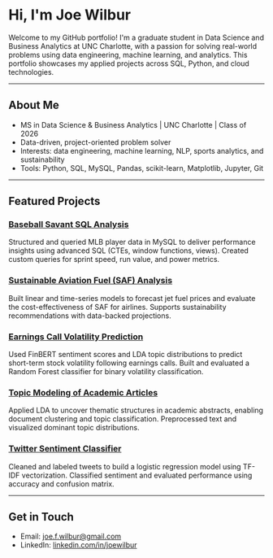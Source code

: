 # Hi, I'm Joe Wilbur

Welcome to my GitHub portfolio! I'm a graduate student in Data Science and Business Analytics at UNC Charlotte, with a passion for solving real-world problems using data engineering, machine learning, and analytics. This portfolio showcases my applied projects across SQL, Python, and cloud technologies.

---

## About Me

- MS in Data Science & Business Analytics | UNC Charlotte | Class of 2026
- Data-driven, project-oriented problem solver
- Interests: data engineering, machine learning, NLP, sports analytics, and sustainability
- Tools: Python, SQL, MySQL, Pandas, scikit-learn, Matplotlib, Jupyter, Git

---

## Featured Projects

### [Baseball Savant SQL Analysis](./Baseball-Savant-SQL)
Structured and queried MLB player data in MySQL to deliver performance insights using advanced SQL (CTEs, window functions, views). Created custom queries for sprint speed, run value, and power metrics.

### [Sustainable Aviation Fuel (SAF) Analysis](./SAF-Analysis)
Built linear and time-series models to forecast jet fuel prices and evaluate the cost-effectiveness of SAF for airlines. Supports sustainability recommendations with data-backed projections.

### [Earnings Call Volatility Prediction](./Earnings_Call_Analysis)
Used FinBERT sentiment scores and LDA topic distributions to predict short-term stock volatility following earnings calls. Built and evaluated a Random Forest classifier for binary volatility classification.

### [Topic Modeling of Academic Articles](./Topic_Modeling)
Applied LDA to uncover thematic structures in academic abstracts, enabling document clustering and topic classification. Preprocessed text and visualized dominant topic distributions.

### [Twitter Sentiment Classifier](./Twitter_Sentiment_Analysis)
Cleaned and labeled tweets to build a logistic regression model using TF-IDF vectorization. Classified sentiment and evaluated performance using accuracy and confusion matrix.

---

## Get in Touch

- Email: [joe.f.wilbur@gmail.com](mailto:joe.f.wilbur@gmail.com)
- LinkedIn: [linkedin.com/in/joewilbur](https://www.linkedin.com/in/joewilbur)
